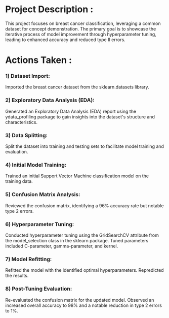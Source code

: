 # Project Description :
This project focuses on breast cancer classification, leveraging a common dataset for concept demonstration. The primary goal is to showcase the iterative process of model improvement through hyperparameter tuning, leading to enhanced accuracy and reduced type II errors.

# Actions Taken :
### 1) Dataset Import:

Imported the breast cancer dataset from the sklearn.datasets library.

### 2) Exploratory Data Analysis (EDA):

Generated an Exploratory Data Analysis (EDA) report using the ydata_profiling package to gain insights into the dataset's structure and characteristics.

### 3) Data Splitting:

Split the dataset into training and testing sets to facilitate model training and evaluation.

### 4) Initial Model Training:

Trained an initial Support Vector Machine classification model on the training data.

### 5) Confusion Matrix Analysis:

Reviewed the confusion matrix, identifying a 96% accuracy rate but notable type 2 errors.

### 6) Hyperparameter Tuning:

Conducted hyperparameter tuning using the GridSearchCV attribute from the model_selection class in the sklearn package.
Tuned parameters included C-parameter, gamma-parameter, and kernel.

### 7) Model Refitting:

Refitted the model with the identified optimal hyperparameters. Repredicted the results.

### 8) Post-Tuning Evaluation:

Re-evaluated the confusion matrix for the updated model. Observed an increased overall accuracy to 98% and a notable reduction in type 2 errors to 1%.
